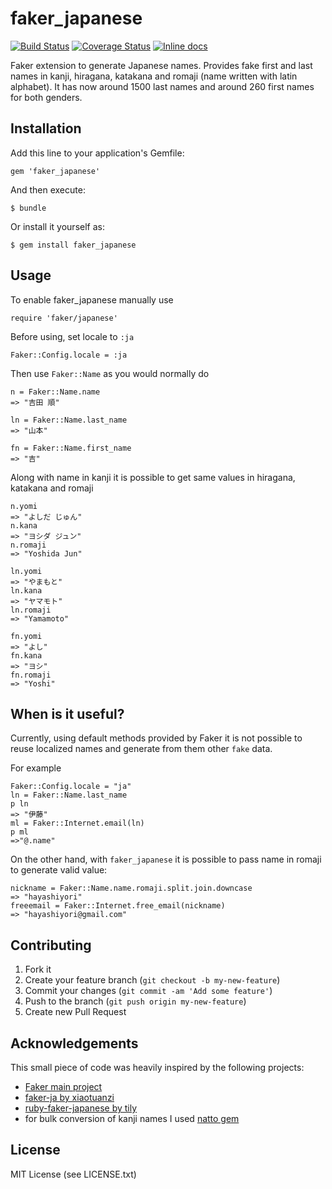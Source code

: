 # faker_japanese

[![Build Status](https://travis-ci.org/denvazh/faker_japanese.svg?branch=master)](https://travis-ci.org/denvazh/faker_japanese)
[![Coverage Status](https://coveralls.io/repos/denvazh/faker_japanese/badge.svg?branch=master&service=github)](https://coveralls.io/github/denvazh/faker_japanese?branch=master)
[![Inline docs](http://inch-ci.org/github/denvazh/faker_japanese.svg?branch=master)](http://inch-ci.org/github/denvazh/faker_japanese)

Faker extension to generate Japanese names.
Provides fake first and last names in kanji, hiragana, katakana and romaji (name written with latin alphabet).
It has now around 1500 last names and around 260 first names for both genders.

## Installation

Add this line to your application's Gemfile:

    gem 'faker_japanese'

And then execute:

    $ bundle

Or install it yourself as:

    $ gem install faker_japanese

## Usage

To enable faker_japanese manually use

```
require 'faker/japanese'
```

Before using, set locale to `:ja`

```
Faker::Config.locale = :ja
```

Then use `Faker::Name` as you would normally do

```
n = Faker::Name.name
=> "吉田 順"
```

```
ln = Faker::Name.last_name
=> "山本"
```

```
fn = Faker::Name.first_name
=> "吉"
```

Along with name in kanji it is possible to get
same values in hiragana, katakana and romaji

```
n.yomi
=> "よしだ じゅん"
n.kana
=> "ヨシダ ジュン"
n.romaji
=> "Yoshida Jun"

ln.yomi
=> "やまもと"
ln.kana
=> "ヤマモト"
ln.romaji
=> "Yamamoto"

fn.yomi
=> "よし"
fn.kana
=> "ヨシ"
fn.romaji
=> "Yoshi"
```

## When is it useful?

Currently, using default methods provided by Faker it is not possible to reuse localized names and 
generate from them other `fake` data.

For example

```
Faker::Config.locale = "ja"
ln = Faker::Name.last_name
p ln
=> "伊藤"
ml = Faker::Internet.email(ln)
p ml
=>"@.name"
```

On the other hand, with `faker_japanese` it is possible to pass name in romaji to generate valid value:

```
nickname = Faker::Name.name.romaji.split.join.downcase
=> "hayashiyori"
freeemail = Faker::Internet.free_email(nickname)
=> "hayashiyori@gmail.com"
```

## Contributing

1. Fork it
2. Create your feature branch (`git checkout -b my-new-feature`)
3. Commit your changes (`git commit -am 'Add some feature'`)
4. Push to the branch (`git push origin my-new-feature`)
5. Create new Pull Request

## Acknowledgements

This small piece of code was heavily inspired by the following projects:
- [Faker main project](https://github.com/stympy/faker)
- [faker-ja by xiaotuanzi](https://github.com/xiaotuanzi/faker-ja)
- [ruby-faker-japanese by tily](https://github.com/tily/ruby-faker-japanese)
- for bulk conversion of kanji names I used [natto gem](https://bitbucket.org/buruzaemon/natto/src)

## License

MIT License (see LICENSE.txt)
